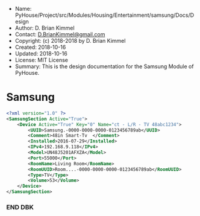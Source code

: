 * Name:      PyHouse/Project/src/Modules/Housing/Entertainment/samsung/Docs/Design
* Author:    D. Brian Kimmel
* Contact:   D.BrianKimmel@gmail.com
* Copyright: (c) 2018-2018 by D. Brian Kimmel
* Created:   2018-10-16
* Updated:   2018-10-16
* License:   MIT License
* Summary:   This is the design documentation for the Samsung Module of PyHouse.


# Samsung

```xml
<?xml version="1.0" ?>
<SamsungSection Active="True">
	<Device Active="True" Key="0" Name="ct - L/R - TV 48abc1234">
		<UUID>Samsung.-0000-0000-0000-0123456789ab</UUID>
		<Comment>48in Smart-Tv  </Comment>
		<Installed>2016-07-29</Installed>
		<IPv4>192.168.9.118</IPv4>
		<Model>UN48J5201AFXZA</Model>
		<Port>55000</Port>
		<RoomName>Living Room</RoomName>
		<RoomUUID>Room....-0000-0000-0000-0123456789ab</RoomUUID>
		<Type>TV</Type>
		<Volume>53</Volume>
	</Device>
</SamsungSection>
```


### END DBK
